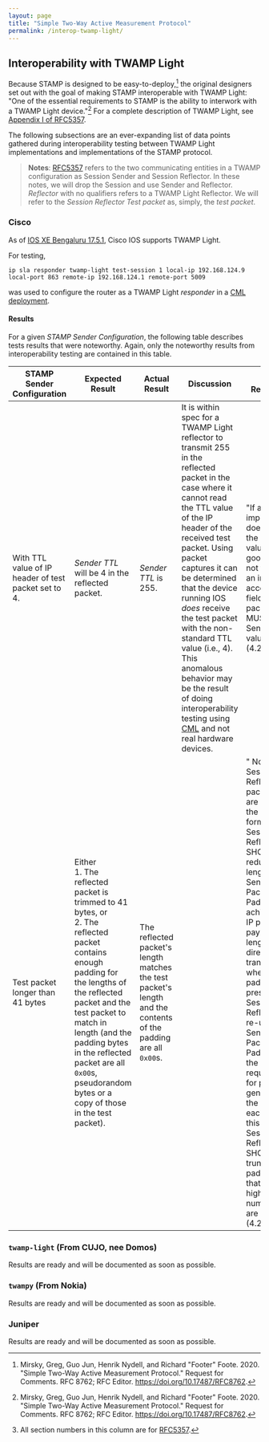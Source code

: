 ```yaml
---
layout: page
title: "Simple Two-Way Active Measurement Protocol"
permalink: /interop-twamp-light/
---
```


## Interoperability with TWAMP Light

Because STAMP is designed to be easy-to-deploy,[^stamp] the original designers set out with the goal of making STAMP interoperable with TWAMP Light: "One of the essential requirements to STAMP is the ability to interwork with a TWAMP Light device."[^stamp] For a complete description of TWAMP Light, see [Appendix I of RFC5357](https://www.rfc-editor.org/rfc/rfc5357.html#appendix-I).

The following subsections are an ever-expanding list of data points gathered during interoperability testing between TWAMP Light implementations and implementations of the STAMP protocol.

> **Notes**: [RFC5357](https://www.rfc-editor.org/info/rfc5357) refers to the two communicating entities in a TWAMP configuration as Session Sender and Session Reflector. In these notes, we will drop the Session and use Sender and Reflector. _Reflector_ with no qualifiers refers to a TWAMP Light Reflector. We will refer to the _Session Reflector Test packet_ as, simply, the _test packet_.

### Cisco

As of [IOS XE Bengaluru 17.5.1](https://www.cisco.com/c/en/us/td/docs/routers/asr920/configuration/guide/ipsla/17-1-1/b-ipsla-xe-17-1-asr920/b-ipsla-xe-17-1-asr920_chapter_011.html), Cisco IOS supports TWAMP Light.

For testing,

```console
ip sla responder twamp-light test-session 1 local-ip 192.168.124.9 local-port 863 remote-ip 192.168.124.1 remote-port 5009
```

was used to configure the router as a TWAMP Light _responder_ in a [CML deployment](https://learningnetworkstore.cisco.com/cisco-modeling-labs-personal/cisco-modeling-labs-personal/CML-PERSONAL.html).

#### Results

For a given _STAMP Sender Configuration_, the following table describes tests results that were noteworthy. Again, only the noteworthy results from interoperability testing are contained in this table.

| STAMP Sender Configuration | Expected Result | Actual Result | Discussion | RFC References[^refs] |
| -- | -- | -- | -- | -- |
| With TTL value of IP header of test packet set to 4. | _Sender TTL_ will be 4 in the reflected packet. | _Sender TTL_ is 255. | It is within spec for a TWAMP Light reflector to transmit 255 in the reflected packet in the case where it cannot read the TTL value of the IP header of the received test packet. Using packet captures it can be determined that the device running IOS _does_ receive the test packet with the non-standard TTL value (i.e., 4). This anomalous behavior may be the result of doing interoperability testing using [CML](https://learningnetworkstore.cisco.com/cisco-modeling-labs-personal/cisco-modeling-labs-personal/CML-PERSONAL.html) and not real hardware devices. | "If an implementation does not fetch the actual TTL value (the only good reason not to do so is an inability to access the TTL field of arriving packets), it MUST set the Sender TTL value as 255." (4.2)
| Test packet longer than 41 bytes | Either<br>1. The reflected packet is trimmed to 41 bytes, or<br>2. The reflected packet contains enough padding for the lengths of the reflected packet and the test packet to match in length (and the padding bytes in the reflected packet are all `0x00`s, pseudorandom bytes or a copy of those in the test packet). | The reflected packet's length matches the test packet's length and the contents of the padding are all `0x00`s. | | " Note that the Session-Reflector Test packet formats are larger than the Sender's formats.  The Session-Reflector SHOULD reduce the length of the Sender's Packet Padding to achieve equal IP packet payload lengths in each direction of transmission, when sufficient padding is present.  The Session-Reflector MAY re-use the Sender's Packet Padding (since the requirements for padding generation are the same for each), and in this case the Session-Reflector SHOULD truncate the padding such that the highest-number octets are discarded." (4.2.1)|

[^refs]: All section numbers in this column are for [RFC5357](https://www.rfc-editor.org/info/rfc5357).

[^stamp]: Mirsky, Greg, Guo Jun, Henrik Nydell, and Richard "Footer" Foote. 2020. "Simple Two-Way Active Measurement Protocol." Request for Comments. RFC 8762; RFC Editor. <https://doi.org/10.17487/RFC8762>.

### `twamp-light` (From CUJO, nee Domos)

Results are ready and will be documented as soon as possible.

### `twampy` (From Nokia)

Results are ready and will be documented as soon as possible.

### Juniper

Results are ready and will be documented as soon as possible.